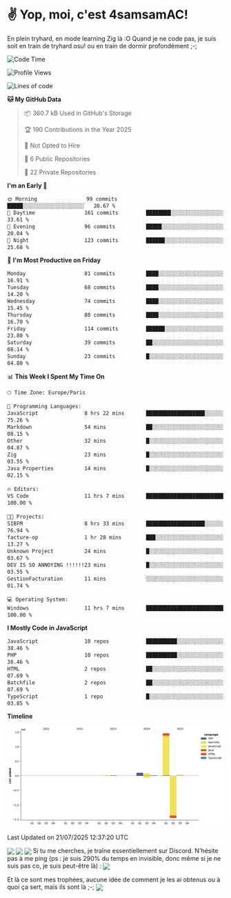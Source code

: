 # ✌ Yop, moi, c'est 4samsamAC!

En plein tryhard, en mode learning Zig là :O Quand je ne code pas, je suis soit en train de tryhard osu! ou en train de dormir profondément ;-;

<!--START_SECTION:waka-->
![Code Time](http://img.shields.io/badge/Code%20Time-835%20hrs%2017%20mins-blue)

![Profile Views](http://img.shields.io/badge/Profile%20Views-28-blue)

![Lines of code](https://img.shields.io/badge/From%20Hello%20World%20I%27ve%20Written-1.7%20million%20lines%20of%20code-blue)

**🐱 My GitHub Data** 

> 📦 360.7 kB Used in GitHub's Storage 
 > 
> 🏆 190 Contributions in the Year 2025
 > 
> 🚫 Not Opted to Hire
 > 
> 📜 6 Public Repositories 
 > 
> 🔑 22 Private Repositories 
 > 
**I'm an Early 🐤** 

```text
🌞 Morning                99 commits          █████░░░░░░░░░░░░░░░░░░░░   20.67 % 
🌆 Daytime                161 commits         ████████░░░░░░░░░░░░░░░░░   33.61 % 
🌃 Evening                96 commits          █████░░░░░░░░░░░░░░░░░░░░   20.04 % 
🌙 Night                  123 commits         ██████░░░░░░░░░░░░░░░░░░░   25.68 % 
```
📅 **I'm Most Productive on Friday** 

```text
Monday                   81 commits          ████░░░░░░░░░░░░░░░░░░░░░   16.91 % 
Tuesday                  68 commits          ████░░░░░░░░░░░░░░░░░░░░░   14.20 % 
Wednesday                74 commits          ████░░░░░░░░░░░░░░░░░░░░░   15.45 % 
Thursday                 80 commits          ████░░░░░░░░░░░░░░░░░░░░░   16.70 % 
Friday                   114 commits         ██████░░░░░░░░░░░░░░░░░░░   23.80 % 
Saturday                 39 commits          ██░░░░░░░░░░░░░░░░░░░░░░░   08.14 % 
Sunday                   23 commits          █░░░░░░░░░░░░░░░░░░░░░░░░   04.80 % 
```


📊 **This Week I Spent My Time On** 

```text
🕑︎ Time Zone: Europe/Paris

💬 Programming Languages: 
JavaScript               8 hrs 22 mins       ███████████████████░░░░░░   75.26 % 
Markdown                 54 mins             ██░░░░░░░░░░░░░░░░░░░░░░░   08.15 % 
Other                    32 mins             █░░░░░░░░░░░░░░░░░░░░░░░░   04.87 % 
Zig                      23 mins             █░░░░░░░░░░░░░░░░░░░░░░░░   03.55 % 
Java Properties          14 mins             █░░░░░░░░░░░░░░░░░░░░░░░░   02.15 % 

🔥 Editors: 
VS Code                  11 hrs 7 mins       █████████████████████████   100.00 % 

🐱‍💻 Projects: 
SIBFM                    8 hrs 33 mins       ███████████████████░░░░░░   76.94 % 
facture-op               1 hr 28 mins        ███░░░░░░░░░░░░░░░░░░░░░░   13.27 % 
Unknown Project          24 mins             █░░░░░░░░░░░░░░░░░░░░░░░░   03.67 % 
DEV IS SO ANNOYING !!!!!!23 mins             █░░░░░░░░░░░░░░░░░░░░░░░░   03.55 % 
GestionFacturation       11 mins             ░░░░░░░░░░░░░░░░░░░░░░░░░   01.74 % 

💻 Operating System: 
Windows                  11 hrs 7 mins       █████████████████████████   100.00 % 
```

**I Mostly Code in JavaScript** 

```text
JavaScript               10 repos            ██████████░░░░░░░░░░░░░░░   38.46 % 
PHP                      10 repos            ██████████░░░░░░░░░░░░░░░   38.46 % 
HTML                     2 repos             ██░░░░░░░░░░░░░░░░░░░░░░░   07.69 % 
Batchfile                2 repos             ██░░░░░░░░░░░░░░░░░░░░░░░   07.69 % 
TypeScript               1 repo              █░░░░░░░░░░░░░░░░░░░░░░░░   03.85 % 
```



**Timeline**

![Lines of Code chart](https://raw.githubusercontent.com/4samsamAC/4samsamAC/main/assets/bar_graph.png)


 Last Updated on 21/07/2025 12:37:20 UTC
<!--END_SECTION:waka-->
<img align="center" src="https://wakatime.com/share/@05e9693c-ae09-4eda-80e1-420e9727a814/cd575566-5d1a-4a1b-bd1b-7821aa98ed37.svg"/>
<img align="center" src="https://github-readme-stats.vercel.app/api?username=4samsamAC&show_icons=true&theme=midnight-purple&count_private=true"/>
<img align="center" src="https://github-readme-stats.vercel.app/api/top-langs/?username=4samsamAC&layout=compact&theme=midnight-purple&count_private=true"/>
<!-- [![Ashutosh's github activity graph](https://github-readme-activity-graph.vercel.app/graph?username=4samsamAC&bg_color=2f3640&color=00a8ff&line=82ccdd&point=00a8ff&area=true&hide_border=true)](https://github.com/ashutosh00710/github-readme-activity-graph) -->
Si tu me cherches, je traîne essentiellement sur Discord. N'hésite pas à me ping (ps : je suis 290% du temps en invisible, donc même si je ne suis pas co, je suis peut-être là) : 
<a href="discord://-/users/581625633830993961"><img align="center" src="https://discord.c99.nl/widget/theme-2/581625633830993961.png"/></a>

Et là ce sont mes trophées, aucune idée de comment je les ai obtenus ou à quoi ça sert, mais ils sont là ;-;
<img align="center" src="https://github-profile-trophy.vercel.app/?username=4samsamAC&theme=onedark"/>
